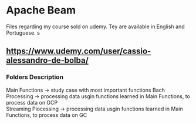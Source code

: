 # Apache Beam
Files regarding my course sold on udemy. Tey are available in English and Portuguese.
s
## https://www.udemy.com/user/cassio-alessandro-de-bolba/

### Folders Description
Main Functions -> study case with most important functions
Bach Processing -> processing data usgin functions learned in Main Functions, to process data on GCP  
Streaming Piocessing ->  processing data usgin functions learned in Main Functions, to process data on GC
